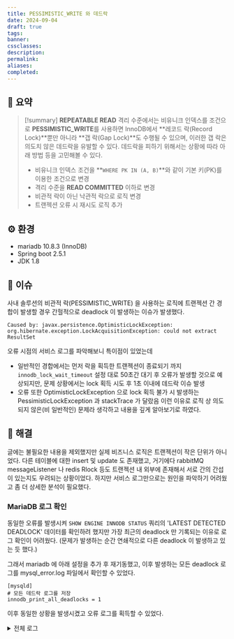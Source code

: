 ```yaml
---
title: PESSIMISTIC_WRITE 와 데드락
date: 2024-09-04
draft: true
tags:
banner:
cssclasses:
description:
permalink:
aliases:
completed:
---
```

## 📝 요약
> [!summary]
> **REPEATABLE READ** 격리 수준에서는 비유니크 인덱스를 조건으로 **PESSIMISTIC_WRITE**를 사용하면 InnoDB에서 **레코드 락(Record Lock)**뿐만 아니라 **갭 락(Gap Lock)**도 수행될 수 있으며, 이러한 갭 락은 의도치 않은 데드락을 유발할 수 있다.
> 데드락을 피하기 위해서는 상황에 따라 아래 방법 등을 고민해볼 수 있다.
> - 비유니크 인덱스 조건을 **`WHERE PK IN (A, B)`**와 같이 기본 키(PK)를 이용한 조건으로 변경
> - 격리 수준을 **READ COMMITTED** 이하로 변경
> - 비관적 락이 아닌 낙관적 락으로 로직 변경 
> - 트랜젝션 오류 시 재시도 로직 추가

## ⚙️ 환경
- mariadb 10.8.3 (InnoDB)
- Spring boot 2.5.1
- JDK 1.8

## 💬 이슈
사내 솔루션의 비관적 락(PESSIMISTIC_WRITE) 을 사용하는 로직에 트랜젝션 간 경합이 발생할 경우 간헐적으로 deadlock 이 발생하는 이슈가 발생했다.  

```
Caused by: javax.persistence.OptimisticLockException: org.hibernate.exception.LockAcquisitionException: could not extract ResultSet
```

오류 시점의 서비스 로그를 파악해보니 특이점이 있었는데
- 일반적인 경합에서는 먼저 락을 획득한 트랜젝션이 종료되기 까지 `innodb_lock_wait_timeout` 설정 대로 50초간 대기 후 오류가 발생할 것으로 예상되지만, 문제 상황에서는 lock 획득 시도 후 1초 이내에 데드락 이슈 발생
- 오류 또한 OptimisticLockException 으로 lock 획득 불가 시 발생하는 PessimisticLockException 과 stackTrace 가 달랐음
이런 이유로 로직 상 의도되지 않은(비 일반적인) 문제라 생각하고 내용을 깊게 알아보기로 하였다.  

## 🧗 해결
글에는 불필요한 내용을 제외했지만 실제 비즈니스 로직은 트랜젝션이 작은 단위가 아니었다. 다른 테이블에 대한 insert 및 update 도 존재했고, 거기에다 rabbitMQ messageListener 나 redis Rlock 등도 트랜젝션 내 외부에 존재해서 서로 간의 간섭이 있는지도 우려되는 상황이었다. 하지만 서비스 로그만으로는 원인을 파악하기 어려웠고 좀 더 상세한 분석이 필요했다.  

### MariaDB 로그 확인
동일한 오류를 발생시켜 `SHOW ENGINE INNODB STATUS` 쿼리의 'LATEST DETECTED DEADLOCK' 데이터를 확인하려 했지만 가장 최근의 deadlock 만 기록되는 이유로 로그 확인이 어려웠다. (문제가 발생하는 순간 연쇄적으로 다른 deadlock 이 발생하고 있는 듯 했다.)  

그래서 mariadb 에 아래 설정을 추가 후 재기동했고, 이후 발생하는 모든 deadlock 로그를 mysql_error.log 파일에서 확인할 수 있었다.  

```config
[mysqld]
# 모든 데드락 로그를 저장
innodb_print_all_deadlocks = 1
```

이후 동일한 상황을 발생시켰고 오류 로그를 획득할 수 있었다.  

<details> <summary>전체 로그</summary>
<div>
```
2024-09-10 12:38:06 2195 [Note] InnoDB: Transactions deadlock detected, dumping detailed information.

  

2024-09-10 12:38:06 2195 [Note] InnoDB:

  

*** (1) TRANSACTION:

  

  

TRANSACTION 7994580, ACTIVE 0 sec fetching rows

  

mysql tables in use 1, locked 1

  

LOCK WAIT 5 lock struct(s), heap size 1128, 3 row lock(s), undo log entries 2

  

MariaDB thread id 2195, OS thread handle 139620720838400, query id 43213 172.18.0.8 root Sending data

  

select * from target_table where col1=134 for update

  

2024-09-10 12:38:06 2195 [Note] InnoDB: *** WAITING FOR THIS LOCK TO BE GRANTED:

  

  

RECORD LOCKS space id 288 page no 3 n bits 112 index PRIMARY of table `target_table` trx id 7994580 lock_mode X locks rec but not gap waiting

  

Record lock, heap no 105 PHYSICAL RECORD: n_fields 16; compact format; info bits 0

  

0: len 8; hex 80000000000000e2; asc ;;

  

1: len 6; hex 00000079fcd3; asc y ;;

  

2: len 7; hex 5f0000400c1155; asc _ @ U;;

  

3: len 8; hex 800000000000004a; asc J;;

  

4: len 8; hex 8000000000000008; asc ;;

  

5: len 30; hex 65313833336261322d326663372d343539612d623265332d363634393435; asc e1833ba2-2fc7-459a-b2e3-664945; (total 36 bytes);

  

6: len 2; hex 8046; asc F;;

  

7: len 8; hex 99b45439860a77b0; asc T9 w ;;

  

8: len 8; hex 99b454391608c230; asc T9 0;;

  

9: len 8; hex 99b454391b05a938; asc T9 8;;

  

10: len 8; hex 99b45439860a77b0; asc T9 w ;;

  

11: SQL NULL;

  

12: len 2; hex 8014; asc ;;

  

13: len 1; hex 80; asc ;;

  

14: len 8; hex 99b45439860a77b0; asc T9 w ;;

  

15: len 2; hex 8004; asc ;;

  

  

2024-09-10 12:38:06 2195 [Note] InnoDB: *** CONFLICTING WITH:

  

  

RECORD LOCKS space id 288 page no 3 n bits 112 index PRIMARY of table `target_table` trx id 7994579 lock_mode X locks rec but not gap

  

Record lock, heap no 83 PHYSICAL RECORD: n_fields 16; compact format; info bits 0

  

0: len 8; hex 80000000000000fd; asc ;;

  

1: len 6; hex 000000000000; asc ;;

  

2: len 7; hex 80000000000000; asc ;;

  

3: len 8; hex 800000000000004a; asc J;;

  

4: SQL NULL;

  

5: SQL NULL;

  

6: len 2; hex 8014; asc ;;

  

7: len 8; hex 99b45436e70c38e8; asc T6 8 ;;

  

8: SQL NULL;

  

9: SQL NULL;

  

10: SQL NULL;

  

11: SQL NULL;

  

12: SQL NULL;

  

13: SQL NULL;

  

14: len 8; hex 99b45436e70c38e8; asc T6 8 ;;

  

15: SQL NULL;

  

  

Record lock, heap no 105 PHYSICAL RECORD: n_fields 16; compact format; info bits 0

  

0: len 8; hex 80000000000000e2; asc ;;

  

1: len 6; hex 00000079fcd3; asc y ;;

  

2: len 7; hex 5f0000400c1155; asc _ @ U;;

  

3: len 8; hex 800000000000004a; asc J;;

  

4: len 8; hex 8000000000000008; asc ;;

  

5: len 30; hex 65313833336261322d326663372d343539612d623265332d363634393435; asc e1833ba2-2fc7-459a-b2e3-664945; (total 36 bytes);

  

6: len 2; hex 8046; asc F;;

  

7: len 8; hex 99b45439860a77b0; asc T9 w ;;

  

8: len 8; hex 99b454391608c230; asc T9 0;;

  

9: len 8; hex 99b454391b05a938; asc T9 8;;

  

10: len 8; hex 99b45439860a77b0; asc T9 w ;;

  

11: SQL NULL;

  

12: len 2; hex 8014; asc ;;

  

13: len 1; hex 80; asc ;;

  

14: len 8; hex 99b45439860a77b0; asc T9 w ;;

  

15: len 2; hex 8004; asc ;;

  

  

2024-09-10 12:38:06 2195 [Note] InnoDB:

  

*** (2) TRANSACTION:

  

  

TRANSACTION 7994579, ACTIVE 0 sec fetching rows

  

mysql tables in use 1, locked 1

  

LOCK WAIT 5 lock struct(s), heap size 1128, 4 row lock(s), undo log entries 2

  

MariaDB thread id 2194, OS thread handle 139620691040000, query id 43212 172.18.0.8 root Sending data

  

select * from target_table where col1=74 for update

  

2024-09-10 12:38:06 2195 [Note] InnoDB: *** WAITING FOR THIS LOCK TO BE GRANTED:

  

  

RECORD LOCKS space id 288 page no 3 n bits 112 index PRIMARY of table `target_table` trx id 7994579 lock_mode X locks rec but not gap waiting

  

Record lock, heap no 106 PHYSICAL RECORD: n_fields 16; compact format; info bits 0

  

0: len 8; hex 800000000000004d; asc M;;

  

1: len 6; hex 00000079fcd4; asc y ;;

  

2: len 7; hex 600000049a2a40; asc ` *@;;

  

3: len 8; hex 8000000000000086; asc ;;

  

4: len 8; hex 8000000000000002; asc ;;

  

5: len 30; hex 64396534613766392d616338342d343336332d393430622d373338353238; asc d9e4a7f9-ac84-4363-940b-738528; (total 36 bytes);

  

6: len 2; hex 8046; asc F;;

  

7: len 8; hex 99b45439860a8b38; asc T9 8;;

  

8: len 8; hex 99b454391a0979c8; asc T9 y ;;

  

9: len 8; hex 99b454391e0a5870; asc T9 Xp;;

  

10: len 8; hex 99b45439860a8b38; asc T9 8;;

  

11: SQL NULL;

  

12: len 2; hex 8014; asc ;;

  

13: len 1; hex 80; asc ;;

  

14: len 8; hex 99b45439860a8b38; asc T9 8;;

  

15: len 2; hex 8005; asc ;;

  

  

2024-09-10 12:38:06 2195 [Note] InnoDB: *** CONFLICTING WITH:

  

  

RECORD LOCKS space id 288 page no 3 n bits 112 index PRIMARY of table `target_table` trx id 7994580 lock_mode X locks rec but not gap

  

Record lock, heap no 106 PHYSICAL RECORD: n_fields 16; compact format; info bits 0

  

0: len 8; hex 800000000000004d; asc M;;

  

1: len 6; hex 00000079fcd4; asc y ;;

  

2: len 7; hex 600000049a2a40; asc ` *@;;

  

3: len 8; hex 8000000000000086; asc ;;

  

4: len 8; hex 8000000000000002; asc ;;

  

5: len 30; hex 64396534613766392d616338342d343336332d393430622d373338353238; asc d9e4a7f9-ac84-4363-940b-738528; (total 36 bytes);

  

6: len 2; hex 8046; asc F;;

  

7: len 8; hex 99b45439860a8b38; asc T9 8;;

  

8: len 8; hex 99b454391a0979c8; asc T9 y ;;

  

9: len 8; hex 99b454391e0a5870; asc T9 Xp;;

  

10: len 8; hex 99b45439860a8b38; asc T9 8;;

  

11: SQL NULL;

  

12: len 2; hex 8014; asc ;;

  

13: len 1; hex 80; asc ;;

  

14: len 8; hex 99b45439860a8b38; asc T9 8;;

  

15: len 2; hex 8005; asc ;;

  

  

2024-09-10 12:38:06 2195 [Note] InnoDB: *** WE ROLL BACK TRANSACTION (0)

```
</div>
</details>

로그가 너무 길기 때문에 핵심적인 내용만 확인해보면

- 트랜젝션 7994579 과 7994580 이 동시에 배타적 락을 요청하고
- 두 트랜젝션이 record 락은 획득했으나 gap lock 은 얻지 못하는 교착상황이 발생 (lock wait)
- InnoDB 에서 둘 중 하나를 rollback 처리 (victim) 

임을 파악할 수 있었다. (물론 바로 알게된 것은 아니고 엄청난 삽질과 검색의 결과였다.)  

로그를 보고 생긴 의문점은 
- 두 트랜젝션이 락을 걸려는 레코드는 서로 다른데 왜 교착이 발생했을까?
- gap lock 이란 또 뭘까?
였다.

for update 는 row 단위로 lock 이 발생하는 것 아닌가? > 조건부

다른 트랜젝션이 
/

### 테스트
테이블 생성
```
MariaDB [test]> CREATE TABLE target_table (
    -> id INT NOT NULL,
    -> col1 INT DEFAULT NULL,
    -> PRIMARY KEY (id)
    -> );
```

```
MariaDB [test]> INSERT INTO target_table VALUES (1, 10), (2, 20), (3, 30), (4, 20), (5, 50);
Query OK, 5 rows affected (0.035 sec)
Records: 5  Duplicates: 0  Warnings: 0
```

id 를 이용한 락 확인
```
[transaction 1]> START TRANSACTION;
Query OK, 0 rows affected (0.000 sec)
[transaction 2]> START TRANSACTION;
Query OK, 0 rows affected (0.000 sec)

[transaction 1]> SELECT * FROM target_table WHERE id = 5 FOR UPDATE;
+----+------+
| id | col1 |
+----+------+
|  5 |   50 |
+----+------+
1 row in set (0.000 sec)

[transaction 2]> SELECT * FROM target_table WHERE id = 4 FOR UPDATE;
+----+------+
| id | col1 |
+----+------+
|  4 |   20 |
+----+------+
1 row in set (0.000 sec)
```

col1 컬럼을 이용한 락 확인
```
[transaction 1]> START TRANSACTION;
Query OK, 0 rows affected (0.000 sec)
[transaction 2]> START TRANSACTION;
Query OK, 0 rows affected (0.000 sec)

[transaction 1]> SELECT * FROM target_table WHERE col1 = 50 FOR UPDATE;
+----+------+
| id | col1 |
+----+------+
|  5 |   50 |
+----+------+
1 row in set (0.000 sec)

[transaction 2]> SELECT * FROM target_table WHERE col1 = 30 FOR UPDATE;
ERROR 1205 (HY000): Lock wait timeout exceeded; try restarting transaction
/* timeout 발생 */
```

2 lock struct(s), heap size 1128, 6 row lock(s)
MariaDB thread id 83579, OS thread handle 140215382992640, query id 7171893 localhost root

이 때 테이블 전체가 잠긴다



```sql
MariaDB [(none)]> show variables like '%isolation%';
MariaDB [(none)]> SELECT @@SESSION.tx_isolation;
+---------------+-----------------+
| Variable_name | Value           |
+---------------+-----------------+
| tx_isolation  | REPEATABLE-READ |
+---------------+-----------------+
```

비유니크 인덱스에 대한 쿼리 였기 때문에 gap lock 이 발생했다는 것을 깨달았고

격리수준이나 낙관적락으로 로직을 변경해도 될까?

### 로직적 오류 재연 - 실패

### 쿼리적 오류 재연 - 일부 성공

데드락 발생 시나리오
```sql
[transaction 1]> START TRANSACTION;
[transaction 1]> SELECT * from dv_datamart.tb_rm_agent_multistatus  
         WHERE agent_id = 74 FOR UPDATE ;
[transaction 2]> START TRANSACTION;
[transaction 2]> SELECT * from dv_datamart.tb_rm_agent_multistatus  
         WHERE agent_id = 134 FOR UPDATE ;
[transaction 1]> SELECT * from dv_datamart.tb_rm_agent_multistatus  
         WHERE agent_id = 74 FOR UPDATE ; /* 데드락 발생 */
```
## 🚀 참고
- [mariadb 공식문서 innodb-lock-modes](https://mariadb.com/kb/en/innodb-lock-modes/)
- [mysql 공식문서 innodb-locking](https://dev.mysql.com/doc/refman/5.7/en/innodb-locking.html)
- [mysql 공식문서 innodb-deadlocks](https://dev.mysql.com/doc/refman/5.7/en/innodb-deadlocks.html)
- [mysql 공식문서 innodb-information-schema-transactions](https://dev.mysql.com/doc/refman/5.7/en/innodb-information-schema-transactions.html)
- [트랜잭션의 격리 수준(Isolation Level)에 대해 쉽고 완벽하게 이해하기](https://mangkyu.tistory.com/299)
- [MySQL Gap Lock 다시보기](https://medium.com/daangn/mysql-gap-lock-%EB%8B%A4%EC%8B%9C%EB%B3%B4%EA%B8%B0-7f47ea3f68bc)
- [MySQL Gap Lock (두번째 이야기)](https://medium.com/daangn/mysql-gap-lock-%EB%91%90%EB%B2%88%EC%A7%B8-%EC%9D%B4%EC%95%BC%EA%B8%B0-49727c005084)
- [https://jaeseongdev.github.io/development/2021/06/16/Lock%EC%9D%98-%EC%A2%85%EB%A5%98-(Shared-Lock,-Exclusive-Lock,-Record-Lock,-Gap-Lock,-Next-key-Lock)/](https://jaeseongdev.github.io/development/2021/06/16/Lock%EC%9D%98-%EC%A2%85%EB%A5%98-(Shared-Lock,-Exclusive-Lock,-Record-Lock,-Gap-Lock,-Next-key-Lock)/)